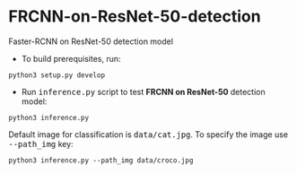 # FRCNN-on-ResNet-50-detection
Faster-RCNN on ResNet-50 detection model
* To build prerequisites, run:
```
python3 setup.py develop
```
* Run <tt>inference.py</tt> script to test **FRCNN on ResNet-50** detection model:
```
python3 inference.py
```
Default image for classification is <tt>data/cat.jpg</tt>. To specify the image use <tt>--path_img</tt> key: 
```
python3 inference.py --path_img data/croco.jpg              
```
